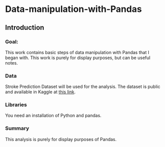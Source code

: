 # Data-manipulation-with-Pandas

## Introduction

### Goal:
This work contains basic steps of data manipulation with Pandas that I began with. This work is purely for display purposes, but can be useful notes.

### Data
Stroke Prediction Dataset will be used for the analysis. The dataset is public and available in Kaggle at [this link](https://www.kaggle.com/fedesoriano/stroke-prediction-dataset).

### Libraries
You need an installation of Python and pandas.

### Summary
This analysis is purely for display purposes of Pandas.
